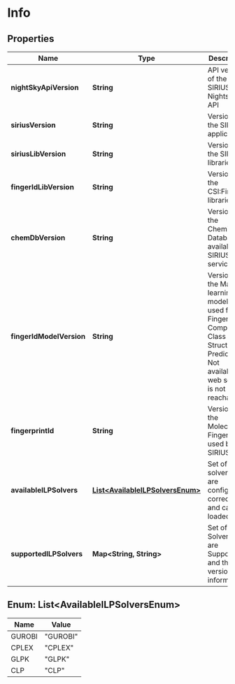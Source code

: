 

# Info


## Properties

| Name | Type | Description | Notes |
|------------ | ------------- | ------------- | -------------|
|**nightSkyApiVersion** | **String** | API version of the SIRIUS Nightsky API |  [optional] |
|**siriusVersion** | **String** | Version of the SIRIUS application |  [optional] |
|**siriusLibVersion** | **String** | Version of the SIRIUS libraries |  [optional] |
|**fingerIdLibVersion** | **String** | Version of the CSI:FingerID libraries |  [optional] |
|**chemDbVersion** | **String** | Version of the Chemical Database available via SIRIUS web services |  [optional] |
|**fingerIdModelVersion** | **String** | Version of the Machine learning models used for Fingerprint, Compound Class and Structure Prediction  Not available if web service is not reachable. |  [optional] |
|**fingerprintId** | **String** | Version of the Molecular Fingerprint used by SIRIUS |  [optional] |
|**availableILPSolvers** | [**List&lt;AvailableILPSolversEnum&gt;**](#List&lt;AvailableILPSolversEnum&gt;) | Set of solvers that are configured correctly and can be loaded |  |
|**supportedILPSolvers** | **Map&lt;String, String&gt;** | Set of ILP Solvers that are Supported and their version information |  |



## Enum: List&lt;AvailableILPSolversEnum&gt;

| Name | Value |
|---- | -----|
| GUROBI | &quot;GUROBI&quot; |
| CPLEX | &quot;CPLEX&quot; |
| GLPK | &quot;GLPK&quot; |
| CLP | &quot;CLP&quot; |



